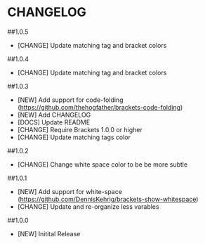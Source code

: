 CHANGELOG
=========

##1.0.5
- [CHANGE] Update matching tag and bracket colors

##1.0.4
- [CHANGE] Update matching tag and bracket colors

##1.0.3
- [NEW] Add support for code-folding (https://github.com/thehogfather/brackets-code-folding)
- [NEW] Add CHANGELOG
- [DOCS] Update README
- [CHANGE] Require Brackets 1.0.0 or higher
- [CHANGE] Update matching tags color

##1.0.2
- [CHANGE] Change white space color to be be more subtle

##1.0.1
- [NEW] Add support for white-space (https://github.com/DennisKehrig/brackets-show-whitespace)
- [CHANGE] Update and re-organize less varables

##1.0.0
- [NEW] Initital Release